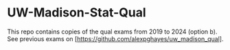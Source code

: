 # UW-Madison-Stat-Qual
This repo contains copies of the qual exams from 2019 to 2024 (option b). See previous exams on [https://github.com/alexpghayes/uw_madison_qual].
